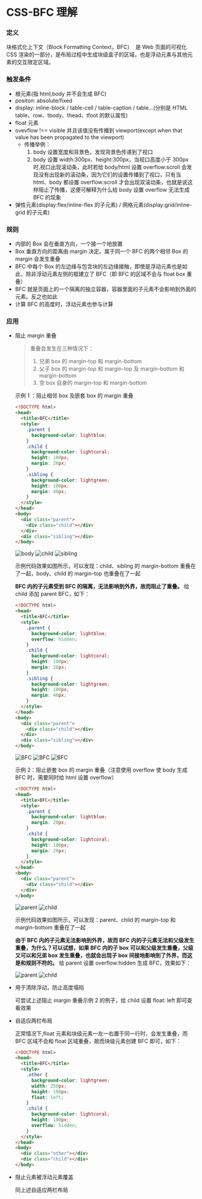 # CSS-BFC 理解

### 定义

块格式化上下文（Block Formatting Context，BFC）  是 Web 页面的可视化 CSS 渲染的一部分，是布局过程中生成块级盒子的区域，也是浮动元素与其他元素的交互限定区域。

### 触发条件

- 根元素(指 html,body 并不会生成 BFC)
- positon: absolute/fixed
- display: inline-block / table-cell / table-caption / table...(分别是 HTML table、row、tbody、thead、tfoot 的默认属性)
- float 元素
- ovevflow !== visible 并且该值没有传播到 viewport(except when that value has been propagated to the viewport)
  - 传播举例：
    1. body 设置宽度和背景色，发现背景色传递到了视口
    2. body 设置 width:300px、height:300px，当视口高度小于 300px 时,视口出现滚动条，此时若给 body/html 设置 overflow:scroll 会发现没有出现新的滚动条，因为它们的设置传播到了视口，只有当 html、body 都设置 overflow:scroll 才会出现双滚动条，也就是说这样阻止了传播，这便可解释为什么给 body 设置 overflow 无法生成 BFC 的现象
- 弹性元素(display:flex/inline-flex 的子元素) / 网格元素(display:grid/inline-grid 的子元素)

### 规则

- 内部的 Box 会在垂直方向，一个接一个地放置
- Box 垂直方向的距离由 margin 决定。属于同一个 BFC 的两个相邻 Box 的 margin 会发生重叠
- BFC 中每个 Box 的左边缘与包含块的左边缘接触，即使是浮动元素也是如此，除非浮动元素左侧的框建立了 BFC（即 BFC 的区域不会与 float box 重叠）
- BFC 就是页面上的一个隔离的独立容器，容器里面的子元素不会影响到外面的元素。反之也如此
- 计算 BFC 的高度时，浮动元素也参与计算

### 应用

- 阻止 margin 重叠

  > 重叠会发生在三种情况下：
  >
  > 1. 兄弟 box 的 margin-top 和 margin-bottom
  > 2. 父子 box 的 margin-top 和 margin-top 及 margin-bottom 和 margin-bottom
  > 3. 空 box 自身的 margin-top 和 margin-bottom

  示例 1 ：阻止相邻 box 及嵌套 box 的 margin 重叠

  ```html
  <!DOCTYPE html>
  <head>
    <title>BFC</title>
    <style>
      .parent {
        background-color: lightblue;
      }
      .child {
        background-color: lightcoral;
        height: 100px;
        margin: 20px;
      }
      .sibling {
        background-color: lightgreen;
        height: 100px;
        margin: 40px;
      }
    </style>
  </head>
  <body>
    <div class="parent">
      <div class="child"></div>
    </div>
    <div class="sibling"></div>
  </body>
  ```

  ![body](../Images/BFC_1.png)
  ![child](../Images/BFC_2.png)
  ![sibling](../Images/BFC_3.png)

  示例代码效果如图所示，可以发现：child、sibling 的 margin-bottom 重叠在了一起，body、child 的 margin-top 也重叠在了一起

  **BFC 内的子元素受到 BFC 的隔离，无法影响到外界，故而阻止了重叠。** 给 child 添加 parent BFC，如下：

  ```html
  <!DOCTYPE html>
  <head>
    <title>BFC</title>
    <style>
      .parent {
        background-color: lightblue;
        overflow: hidden;
      }
      .child {
        background-color: lightcoral;
        height: 100px;
        margin: 20px;
      }
      .sibling {
        background-color: lightgreen;
        height: 100px;
        margin: 40px;
      }
    </style>
  </head>
  <body>
    <div class="parent">
      <div class="child"></div>
    </div>
    <div class="sibling"></div>
  </body>
  ```

  ![BFC](../Images/BFC_4.png)
  ![BFC](../Images/BFC_5.png)
  ![BFC](../Images/BFC_6.png)

  示例 2：阻止嵌套 box 的 margin 重叠（注意使用 overflow 使 body 生成 BFC 时，需要同时给 html 设置 overflow）

  ```html
  <!DOCTYPE html>
  <head>
    <title>BFC</title>
    <style>
      .parent {
        background-color: lightblue;
        margin: 20px;
      }
      .child {
        background-color: lightcoral;
        height: 100px;
        margin: 20px;
      }
    </style>
  </head>
  <body>
    <div class="parent">
      <div class="child"></div>
    </div>
  </body>
  ```

  ![parent](../Images/BFC_7.png)
  ![child](../Images/BFC_8.png)

  示例代码效果如图所示，可以发现：parent、child 的 margin-top 和 margin-bottom 重叠在了一起

  **由于 BFC 内的子元素无法影响到外界，故而 BFC 内的子元素无法和父级发生重叠，为什么？可以试想，如果 BFC 内的子 box 可以和父级发生重叠，父级又可以和兄弟 box 发生重叠，也就会出现子 box 间接地影响到了外界，而这是和规则不符的。** 给 parent 设置 overflow:hidden 生成 BFC，效果如下：

  ![parent](../Images/BFC_9.png)
  ![child](../Images/BFC_10.png)

- 用于清除浮动，防止高度塌陷

  可尝试上述阻止 margin 重叠示例 2 的例子，给 child 设置 float: left 即可查看效果

- 自适应两栏布局

  正常情况下,float 元素和块级元素一左一右置于同一行时，会发生重叠，而 BFC 区域不会和 float 区域重叠，故而块级元素创建 BFC 即可，如下：

  ```html
  <!DOCTYPE html>
  <head>
    <title>BFC</title>
    <style>
      .other {
        background-color: lightgreen;
        width: 250px;
        height: 100px;
        float: left;
      }
      .child {
        background-color: lightcoral;
        height: 100px;
        overflow: hidden;
      }
    </style>
  </head>
  <body>
    <div class="other"></div>
    <div class="child"></div>
  </body>
  ```

- 阻止元素被浮动元素覆盖

  同上述自适应两栏布局
